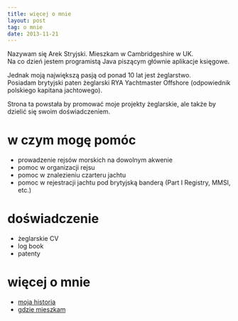 ```yaml
---
title: więcej o mnie
layout: post
tag: o mnie
date: 2013-11-21
---
```

Nazywam się Arek Stryjski. Mieszkam w Cambridgeshire w UK.  
Na co dzień jestem programistą Java piszącym głównie aplikacje księgowe.

Jednak moją największą pasją od ponad 10 lat jest żeglarstwo.  
Posiadam brytyjski paten żeglarski RYA Yachtmaster Offshore (odpowiednik polskiego kapitana jachtowego).

Strona ta powstała by promować moje projekty żeglarskie, ale także by dzielić się swoim doświadczeniem.

w czym mogę pomóc
==================
* prowadzenie rejsów morskich na dowolnym akwenie
* pomoc w organizacji rejsu
* pomoc w znalezieniu czarteru jachtu
* pomoc w rejestracji jachtu pod brytyjską banderą (Part I Registry, MMSI, etc.)

doświadczenie 
==============
* żeglarskie CV
* log book
* patenty

więcej o mnie
==============
* [moja historia](/2013/01/01/about-me)
* [gdzie mieszkam](/2013/01/01/fenland)
